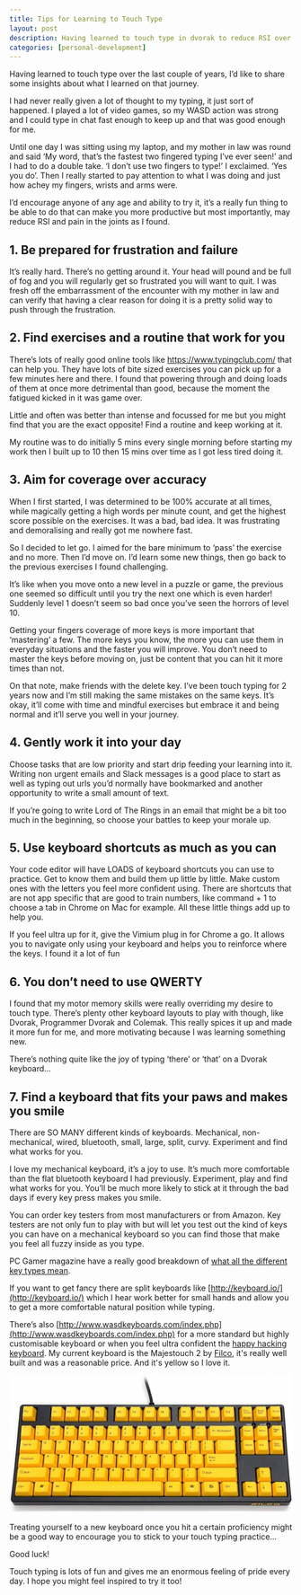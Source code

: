 ```yaml
---
title: Tips for Learning to Touch Type
layout: post
description: Having learned to touch type in dvorak to reduce RSI over the last couple of years, I’d like to share some insights about what I learned on that journey.
categories: [personal-development]
---
```


Having learned to touch type over the last couple of years, I’d like to share some insights about what I learned on that journey.

I had never really given a lot of thought to my typing, it just sort of happened. I played a lot of video games, so my WASD action was strong and I could type in chat fast enough to keep up and that was good enough for me.

Until one day I was sitting using my laptop, and my mother in law was round and said ‘My word, that’s the fastest two fingered typing I’ve ever seen!’ and I had to do a double take. ‘I don’t use two fingers to type!’ I exclaimed. ‘Yes you do’. Then I really started to pay attention to what I was doing and just how achey my fingers, wrists and arms were.

I’d encourage anyone of any age and ability to try it, it’s a really fun thing to be able to do that can make you more productive but most importantly, may reduce RSI and pain in the joints as I found.

## 1. Be prepared for frustration and failure

It’s really hard. There’s no getting around it. Your head will pound and be full of fog and you will regularly get so frustrated you will want to quit. I was fresh off the embarrassment of the encounter with my mother in law and can verify that having a clear reason for doing it is a pretty solid way to push through the frustration.

## 2. Find exercises and a routine that work for you

There’s lots of really good online tools like https://www.typingclub.com/ that can help you. They have lots of bite sized exercises you can pick up for a few minutes here and there. I found that powering through and doing loads of them at once more detrimental than good, because the moment the fatigued kicked in it was game over.

Little and often was better than intense and focussed for me but you might find that you are the exact opposite! Find a routine and keep working at it.

My routine was to do initially 5 mins every single morning before starting my work then I built up to 10 then 15 mins over time as I got less tired doing it.

## 3. Aim for coverage over accuracy

When I first started, I was determined to be 100% accurate at all times, while magically getting a high words per minute count, and get the highest score possible on the exercises. It was a bad, bad idea. It was frustrating and demoralising and really got me nowhere fast.

So I decided to let go. I aimed for the bare minimum to ‘pass’ the exercise and no more. Then I’d move on. I’d learn some new things, then go back to the previous exercises I found challenging.

It’s like when you move onto a new level in a puzzle or game, the previous one seemed so difficult until you try the next one which is even harder! Suddenly level 1 doesn’t seem so bad once you’ve seen the horrors of level 10.

Getting your fingers coverage of more keys is more important that ‘mastering’ a few. The more keys you know, the more you can use them in everyday situations and the faster you will improve. You don’t need to master the keys before moving on, just be content that you can hit it more times than not.

On that note, make friends with the delete key. I’ve been touch typing for 2 years now and I’m still making the same mistakes on the same keys. It’s okay, it’ll come with time and mindful exercises but embrace it and being normal and it’ll serve you well in your journey.

## 4. Gently work it into your day

Choose tasks that are low priority and start drip feeding your learning into it. Writing non urgent emails and Slack messages is a good place to start as well as typing out urls you’d normally have bookmarked and another opportunity to write a small amount of text.

If you’re going to write Lord of The Rings in an email that might be a bit too much in the beginning, so choose your battles to keep your morale up.

## 5. Use keyboard shortcuts as much as you can

Your code editor will have LOADS of keyboard shortcuts you can use to practice. Get to know them and build them up little by little. Make custom ones with the letters you feel more confident using. There are shortcuts that are not app specific that are good to train numbers, like command + 1 to choose a tab in Chrome on Mac for example. All these little things add up to help you.

If you feel ultra up for it, give the Vimium plug in for Chrome a go. It allows you to navigate only using your keyboard and helps you to reinforce where the keys. I found it a lot of fun

## 6. You don’t need to use QWERTY

I found that my motor memory skills were really overriding my desire to touch type. There’s plenty other keyboard layouts to play with though, like Dvorak, Programmer Dvorak and Colemak. This really spices it up and made it more fun for me, and more motivating because I was learning something new.

There’s nothing quite like the joy of typing ‘there’ or ‘that’ on a Dvorak keyboard…

## 7. Find a keyboard that fits your paws and makes you smile

There are SO MANY different kinds of keyboards. Mechanical, non-mechanical, wired, bluetooth, small, large, split, curvy. Experiment and find what works for you.

I love my mechanical keyboard, it’s a joy to use. It’s much more comfortable than the flat bluetooth keyboard I had previously. Experiment, play and find what works for you. You’ll be much more likely to stick at it through the bad days if every key press makes you smile.

You can order key testers from most manufacturers or from Amazon. Key testers are not only fun to play with but will let you test out the kind of keys you can have on a mechanical keyboard so you can find those that make you feel all fuzzy inside as you type.

PC Gamer magazine have a really good breakdown of [what all the different key types mean](https://www.pcgamer.com/uk/best-mechanical-switches-for-gaming/).

If you want to get fancy there are split keyboards like [http://keyboard.io/](http://keyboard.io/) which I hear work better for small hands and allow you to get a more comfortable natural position while typing.

There’s also [http://www.wasdkeyboards.com/index.php](http://www.wasdkeyboards.com/index.php) for a more standard but highly customisable keyboard or when you feel ultra confident the [happy hacking keyboard](https://www.amazon.co.uk/PFU-Hacking-Keyboard-Professional2-PD-KB400B/dp/B000EXZ0VC). My current keyboard is the Majestouch 2 by [Filco](http://www.filcokeyboards.co.uk/), it's really well built and was a reasonable price. And it's yellow so I love it.

![my keyboard](/assets/images/touch-typing/1.jpg)

Treating yourself to a new keyboard once you hit a certain proficiency might be a good way to encourage you to stick to your touch typing practice…

Good luck!

Touch typing is lots of fun and gives me an enormous feeling of pride every day. I hope you might feel inspired to try it too!
